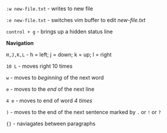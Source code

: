 `:w new-file.txt` - writes to new file

`:e new-file.txt` - switches vim buffer to edit *new-file.txt*

`control + g`     - brings up a hidden status line

**Navigation**

`H,J,K,L`         -  h = left; j = down; k = up; l = right

`10 L`            - moves right 10 times

`w`               - moves to *beginning* of the next word

`e`               - moves to the *end* of the next line

`4 e`             - moves to end of word *4 times*

` ) `             - moves to the end of the next sentence marked by `.` or `!` or `?`

` {} `            - naviagates between paragraphs



